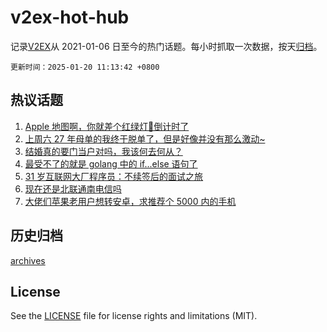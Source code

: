 # v2ex-hot-hub

 记录[V2EX](https://www.v2ex.com/)从 2021-01-06 日至今的热门话题。每小时抓取一次数据，按天[归档](archives)。

`更新时间：2025-01-20 11:13:42 +0800`

## 热议话题

1. [Apple 地图啊，你就差个红绿灯🚥倒计时了](https://www.v2ex.com/t/1106202)
1. [上周六 27 年母单的我终于脱单了，但是好像并没有那么激动~](https://www.v2ex.com/t/1106352)
1. [结婚真的要门当户对吗，我该何去何从？](https://www.v2ex.com/t/1106344)
1. [最受不了的就是 golang 中的 if...else 语句了](https://www.v2ex.com/t/1106223)
1. [31 岁互联网大厂程序员：不续签后的面试之旅](https://www.v2ex.com/t/1106214)
1. [现在还是北联通南电信吗](https://www.v2ex.com/t/1106258)
1. [大佬们苹果老用户想转安卓，求推荐个 5000 内的手机](https://www.v2ex.com/t/1106195)

## 历史归档

[archives](archives)

## License

See the [LICENSE](LICENSE) file for license rights and limitations (MIT).
